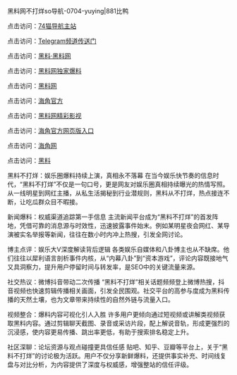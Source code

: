 黑料网不打烊so导航-0704-yuying|881比鸭

点击访问：<a href="https://74mao.com/">74猫导航主站</a>

点击访问：<a href="https://74mao.com/">Telegram频道传送门</a>

点击访问：<a href="https://heiliaolvzlu3.pages.dev">黑料·黑料网</a>

点击访问：<a href="https://heiliaoyvnrda.pages.dev">黑料网独家爆料</a>

点击访问：<a href="https://haef.pages.dev/">黑料网</a>

点击访问：<a href="https://gdas.pages.dev/">海角官方</a>

点击访问：<a href="https://sdfsh.pages.dev/">黑料网精彩影视</a>

点击访问：<a href="https://sdbsd.pages.dev/">海角官方网页版入口</a>

点击访问：<a href="https://ert-6he.pages.dev/">海角网</a>

点击访问：<a href="https://gbs-3wd.pages.dev/">黑料</a>

黑料不打烊：娱乐圈爆料持续上演，真相永不落幕
在当今娱乐快节奏的信息时代，“黑料不打烊”不仅是一句口号，更是网友对娱乐圈真相持续曝光的热情写照。从一线明星到网红主播，从私生活揭秘到行业潜规则，黑料从不打烊，热点接连不断，让吃瓜群众目不暇接。

新闻爆料：权威渠道追踪第一手信息
主流新闻平台成为“黑料不打烊”的首发阵地，凭借可靠的消息源与时效性，迅速披露事件始末。例如某明星夜会网红、某导演被实名举报等新闻，往往在数小时内冲上热搜，引发全网讨论。

博主点评：娱乐大V深度解读背后逻辑
各类娱乐自媒体和八卦博主也从不缺席。他们往往以犀利语言剖析事件内核，从“内幕八卦”到“资本游戏”，评论内容既接地气又具洞察力，提升用户停留时间与转发率，是SEO中的关键流量来源。

社交热议：微博抖音带动二次传播
“黑料不打烊”相关话题频频登上微博热搜，抖音视频也快速剪辑传播相关画面，引发全民围观。社交平台的高参与度成为黑料传播的天然土壤，也为文章带来持续性的自然外链与流量入口。

视频整合：爆料内容可视化引人入胜
许多用户更倾向通过短视频或讲解类视频获取黑料内容。通过剪辑聊天截图、录音或采访片段，配上解说音轨，形成更强烈的沉浸感，使内容更易传播、跳出率更低，有助于搜索排名稳定上升。

社区深聊：论坛资源与观点碰撞更具信任感
贴吧、知乎、豆瓣等平台上，关于“黑料不打烊”的讨论极为活跃。用户不仅分享新鲜爆料，还提供事实补充、时间线复盘与对比分析，为内容提供了深度与权威感，增强整站的信任评级。
